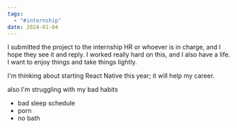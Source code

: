 ```yaml
---
tags:
  - "#internship"
date: 2024-01-04
---
```

I submitted the project to the internship HR or whoever is in charge, and I hope they see it and reply. I worked really hard on this, and I also have a life. I want to enjoy things and take things lightly.

I'm thinking about starting React Native this year; it will help my career.

also I'm struggling with my bad habits 
- bad sleep schedule
- porn
- no bath